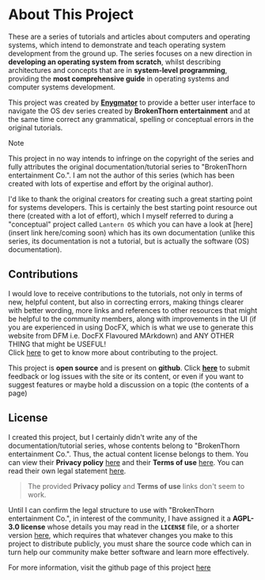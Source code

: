 # About This Project

These are a series of tutorials and articles about computers and operating systems, which intend to demonstrate and teach operating system development from the ground up. The series focuses on a new direction in **developing an operating system from scratch**, whilst describing architectures and concepts that are in **system-level programming**, providing the **most comprehensive guide** in operating systems and computer systems development.

This project was created by [**Enygmator**](https://github.com/enygmator/) to provide a better user interface to navigate the OS dev series created by **BrokenThorn entertainment** and at the same time correct any grammatical, spelling or conceptual errors in the original tutorials.

> [!NOTE]
> This project in no way intends to infringe on the copyright of the series and fully attributes the original documentation/tutorial series to "BrokenThorn entertainment Co.". I am not the author of this series (which has been created with lots of expertise and effort by the original author).

I'd like to thank the original creators for creating such a great starting point for systems developers. This is certainly the best starting point resource out there (created with a lot of effort), which I myself referred to during a "conceptual" project called `Lantern OS` which you can have a look at [here] (insert link here/coming soon) which has its own documentation (unlike this series, its documentation is not a tutorial, but is actually the software (OS) documentation).

## Contributions

I would love to receive contributions to the tutorials, not only in terms of new, helpful content, but also in correcting errors, making things clearer with better wording, more links and references to other resources that might be helpful to the community members, along with improvements in the UI (if you are experienced in using DocFX, which is what we use to generate this website from DFM i.e. DocFX Flavoured MArkdown) and ANY OTHER THING that might be USEFUL!  
Click [here](https://github.com/enygmator/BrokenThorn-OS-Dev-Series#contributions) to get to know more about contributing to the project.

This project is **open source** and is present on **github**. Click [**here**](https://github.com/enygmator/BrokenThorn-OS-Dev-Series/issues) to submit feedback or log issues with the site or its content, or even if you want to suggest features or maybe hold a discussion on a topic (the contents of a page)

## License

I created this project, but I certainly didn't write any of the documentation/tutorial series, whose contents belong to "BrokenThorn entertainment Co.". Thus, the actual content license belongs to them. You can view their **Privacy policy** [here](http://www.brokenthorn.com/Resources/Privacy.html) and their **Terms of use** [here](http://www.brokenthorn.com/Resources/terms.html). You can read their own legal statement [here](http://www.brokenthorn.com/Resources/OSDevIndex.html).

>The provided **Privacy policy** and **Terms of use** links don't seem to work.

Until I can confirm the legal structure to use with "BrokenThorn entertainment Co.", in interest of the community, I have assigned it a **AGPL-3.0 license** whose details you may read in the **`LICENSE`** file, or a shorter version [here](https://choosealicense.com/licenses/), which requires that whatever changes you make to this project to distribute publicly, you must share the source code which can in turn help our community make better software and learn more effectively.

For more information, visit the github page of this project [here](https://github.com/enygmator/BrokenThorn-OS-Dev-Series)
